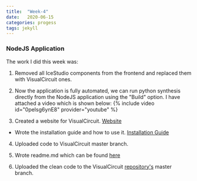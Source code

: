 ```yaml
---
title:  "Week-4"
date:   2020-06-15
categories: progess
tags: jekyll
---
```


### NodeJS Application

The work I did this week was:

1) Removed all IceStudio components from the frontend and replaced them with VisualCircuit ones.

2) Now the application is fully automated, we can run python synthesis directly from the NodeJS application using the "Build" option. I have attached a video which is shown below:
{% include video id="0peIsg6ynE8" provider="youtube" %}

3) Created a website for VisualCircuit. [Website]( https://jderobot.github.io/VisualCircuit/)

- Wrote the installation guide and how to use it. [Installation Guide]( https://jderobot.github.io/VisualCircuit/install/)

4) Uploaded code to VisualCircuit master branch.

5) Wrote readme.md which can be found [here]( https://github.com/JdeRobot/VisualCircuit/blob/master/README.md)

6) Uploaded the clean code to the VisualCircuit [repository's](https://github.com/JdeRobot/VisualCircuit) master branch.

